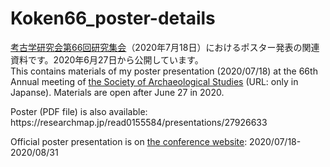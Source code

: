 # Koken66_poster-details

[考古学研究会第66回研究集会](https://kokogakukenkyukai.jp/)（2020年7月18日）におけるポスター発表の関連資料です。2020年6月27日から公開しています。  
This contains materials of my poster presentation (2020/07/18) at the 66th Annual meeting of [the Society of Archaeological Studies](https://kokogakukenkyukai.jp/) (URL: only in Japanse). Materials are open after June 27 in 2020.  
</p>
Poster (PDF file) is also available: https://researchmap.jp/read0155584/presentations/27926633

Official poster presentation is on [the conference website](https://kokogakukenkyukai.jp/): 2020/07/18-2020/08/31
